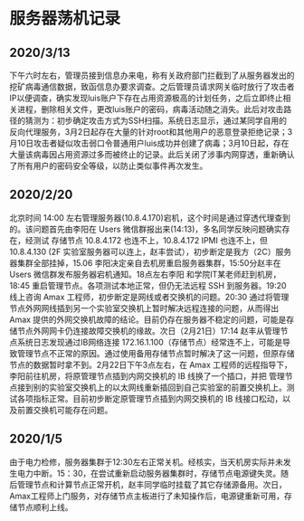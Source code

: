 # 服务器荡机记录

## 2020/3/13
下午六时左右，管理员接到信息办来电，称有关政府部门拦截到了从服务器发出的挖矿病毒通信数据，致函信息办要求调查。之后管理员请求网关临时放行了攻击者IP以便调查，确实发现luis账户下存在占用资源极高的计划任务，之后立即终止相关进程，删除相关文件，更改luis账户的密码，病毒活动随之消失。此后对攻击路径的猜测为：初步确定攻击方式为SSH扫描。系统日志显示，通过某同学自用的反向代理服务，3月2日起存在大量的针对root和其他用户的恶意登录拒绝记录；3月10日攻击者疑似攻击弱口令普通用户luis成功并创建了病毒；3月10日起，存在大量该病毒因占用资源过多而被终止的记录。此后关闭了涉事内网穿透，重新确认了所有用户的密码安全等级，以防止类似事件再次发生。

## 2020/2/20
北京时间 14:00 左右管理服务器(10.8.4.170)宕机，这个时间是通过穿透代理查到的。该问题首先由李阳在 Users 微信群报出来(14:13)，多名同学反映问题确实存在，经测试 存储节点 10.8.4.172 也连不上，10.8.4.172 IPMI 也连不上，但 10.8.4.130 (2F 实验室服务器可以连上，赵丰尝试），初步断定是我方（2C）服务器集群全部挂掉，15.06 李阳决定亲自去机房重启服务器集群，15:50分赵丰在 Users 微信群发布服务器宕机通知。18点左右李阳
和学院IT某老师赶到机房，18:45 重启管理节点。各项测试本地正常，但仍无法远程 SSH 到服务器。19:20 线上咨询 Amax 工程师，初步断定是网线或者交换机的问题。20:30 通过将管理节点外网网线插到另一个实验室交换机上暂时解决远程连接的问题，从而得出 Amax 提供的外网交换机故障的结论。目前仍存在服务器不稳定的问题，可能是存
储节点外网网卡仍连接故障交换机的缘故。次日（2月21日）17:14 赵丰从管理节点系统日志发现通过IB网络连接 172.16.1.100（存储节点）经常连不上，可能是导致管理节点不正常的原因。通过使用备用存储节点暂时解决了这一问题，但原存储节点的数据暂时拿不到。2月22日下午3点左右，在 Amax 工程师的远程指导下，李阳前往机房，将原管理节点插到内网交换机的 IB 线换了一个插口，并把
管理节点接到别的实验室交换机上的以太网线重新插回到自己实验室的前置交换机上。测试各项指标正常。目前初步断定原管理节点插到内网交换机的 IB 线接口松动，以及前置交换机可能存在问题。

## 2020/1/5
由于电力检修，服务器集群于12:30左右正常关机。经核实，当天机房实际并未发生电力中断。15：30，在尝试重新启动服务器集群时，存储节点电源键失灵。随后管理节点和计算节点正常开机，赵丰同学临时挂载了其它存储源备用。次日，Amax工程师上门服务，对存储节点主板进行了未知操作后，电源键重新可用，存储节点顺利上线。
